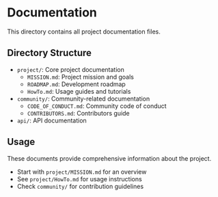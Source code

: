 # Documentation

This directory contains all project documentation files.

## Directory Structure

- `project/`: Core project documentation
  - `MISSION.md`: Project mission and goals
  - `ROADMAP.md`: Development roadmap
  - `HowTo.md`: Usage guides and tutorials
- `community/`: Community-related documentation
  - `CODE_OF_CONDUCT.md`: Community code of conduct
  - `CONTRIBUTORS.md`: Contributors guide
- `api/`: API documentation

## Usage

These documents provide comprehensive information about the project.

- Start with `project/MISSION.md` for an overview
- See `project/HowTo.md` for usage instructions
- Check `community/` for contribution guidelines
